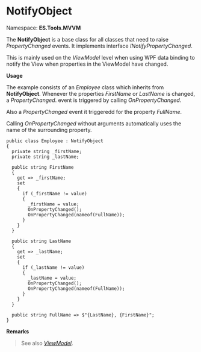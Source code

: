 # NotifyObject
Namespace: **ES.Tools.MVVM**

The **NotifyObject** is a base class for all classes that need to raise *PropertyChanged* events. It implements interface *INotifyPropertyChanged*.

This is mainly used on the *ViewModel* level when using WPF data binding to notify the View when properties in the ViewModel have changed.

**Usage**

The example consists of an *Employee* class which inherits from **NotifyObject**. Whenever the properties *FirstName* or *LastName* is changed, a *PropertyChanged*. event is triggered by calling *OnPropertyChanged*.

Also a *PropertyChanged* event it triggeredd for the property *FullName*.

Calling *OnPropertyChanged* without arguments automatically uses the name of the surrounding property.

``` CSharp
public class Employee : NotifyObject
{
  private string _firstName;
  private string _lastName;

  public string FirstName
  {
    get => _firstName;
    set
    {
      if (_firstName != value)
      {
        _firstName = value;
        OnPropertyChanged();
        OnPropertyChanged(nameof(FullName));
      }
    }
  }

  public string LastName
  {
    get => _lastName;
    set
    {
      if (_lastName != value)
      {
        _lastName = value;
        OnPropertyChanged();
        OnPropertyChanged(nameof(FullName));
      }
    }
  }

  public string FullName => $"{LastName}, {FirstName}";
}
```

**Remarks**
>See also [*ViewModel*](ViewModel).